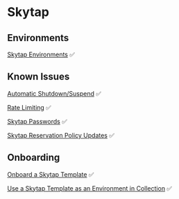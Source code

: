 # Skytap

## Environments

[Skytap Environments](Skytap-Runbooks/skytap-reserved.md)  :white_check_mark:

## Known Issues  

[Automatic Shutdown/Suspend](Skytap-Runbooks/skytap-autoshutdown.md)  :white_check_mark:  

[Rate Limiting](Skytap-Runbooks/skytap-rate-limiting.md)  :white_check_mark:  

[Skytap Passwords](Skytap-Runbooks/Skytap-password.md)  :white_check_mark:  

[Skytap Reservation Policy Updates](Skytap-Runbooks/skytap-res-policy-updates.md)  :white_check_mark: 

## Onboarding 

[Onboard a Skytap Template](Skytap-Runbooks/SkytapTemplateOnboarding.md)  :white_check_mark:

[Use a Skytap Template as an Environment in Collection](Skytap-Runbooks/Adding-Skytap-templates-to-environments-in-a-collection.md)  :white_check_mark:
